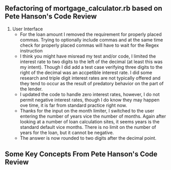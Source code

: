 ## Refactoring of mortgage_calculator.rb based on Pete Hanson's Code Review
1.  User Interface
    *  For the loan amount I removed the requirement for properly placed commas.
       Trying to optionally include commas and at the same time check for properly
       placed commas will have to wait for the Regex instruction
    *  I think you might have misread my test and/or code, I limited the interest
       rate to two digits to the left of the decimal (at least this was my intent).
       Though I did add a test case verifying three digits to the right of the decimal
       was an accpetible interest rate.  I did some research and triple digit interest
       rates are not typically offered and they tend to occur as the result of predatory
       behavior on the part of the lender.
    *  I updated the code to handle zero interest rates, however, I do not permit negative
       interest rates, though I do know they may happen ove time, it is far from standard
       practice right now.
    *  Thanks for the input on the month limiter, I switched to the user entering the
       number of years vice the number of months.  Again after looking at a number of
       loan calculation sites, it seems years is the standard default vice months.  There
       is no limit on the number of years for the loan, but it cannot be negative.
    *  The answer is now rounded to two digits after the decimal point.


## Some Key Concepts From Pete Hanson's Code Review